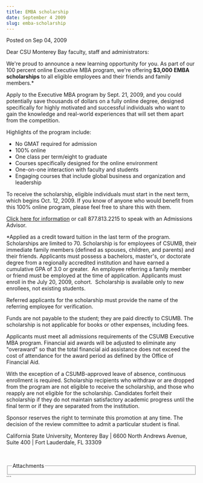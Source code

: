 ```yaml
---
title: EMBA scholarship
date: September 4 2009
slug: emba-scholarship
---
```


 
<span class="date">Posted on Sep 04, 2009 </span>
<p>Dear CSU Monterey Bay faculty, staff and administrators:</p>
<p>
  We&apos;re proud to announce a new learning opportunity for you. As part of
  our 100 percent online Executive MBA program, we&apos;re offering
  <strong>$3,000</strong> <strong>E</strong><strong>MBA</strong>
  <strong>s</strong><strong>cholarship</strong><strong>s</strong> to all
  eligible employees and their friends and family members.*
</p>
<p>
  Apply to the Executive MBA program by Sept. 21, 2009, and you could
  potentially save thousands of dollars on a fully online degree, designed
  specifically for highly motivated and successful individuals who want to gain
  the knowledge and real-world experiences that will set them apart from the
  competition.
</p>
<p>Highlights of the program include:</p>
<ul>
  <li>No GMAT required for admission</li>
  <li>100% online</li>
  <li>One class per term/eight to graduate</li>
  <li>Courses specifically designed for the online environment</li>
  <li>One-on-one interaction with faculty and students</li>
  <li>
    Engaging courses that include global business and organization and
    leadership
  </li>
</ul>
<p>
  To receive the scholarship, eligible individuals must start in the next term,
  which begins Oct. 12, 2009. If you know of anyone who would benefit from this
  100% online program, please feel free to share this with them.
</p>
<p>
  <a href="https://emba.csumb.edu/index.aspx" rel="nofollow"
    >Click here for information</a
  >
  or call 877.813.2215 to speak with an Admissions Advisor.
</p>
<p>
  *Applied as a credit toward tuition in the last term of the program.
  Scholarships are limited to 70. Scholarship is for employees of CSUMB, their
  immediate family members (defined as spouses, children, and parents) and their
  friends. Applicants must possess a bachelors, master&apos;s, or doctorate
  degree from a regionally accredited institution and have earned a cumulative
  GPA of 3.0 or greater.&#xA0; An employee referring a family member or friend
  must be employed at the time of application. Applicants must enroll in the
  July 20, 2009, cohort.&#xA0; Scholarship is available only to new enrollees,
  not existing students.&#xA0;
</p>
<p>
  Referred applicants for the scholarship must provide the name of the referring
  employee for verification.
</p>
<p>
  Funds are not payable to the student; they are paid directly to CSUMB. The
  scholarship is not applicable for books or other expenses, including
  fees.&#xA0;
</p>
<p>
  Applicants must meet all admissions requirements of the CSUMB Executive MBA
  program. Financial aid awards will be adjusted to eliminate any
  &quot;overaward&quot; so that the total financial aid assistance does not
  exceed the cost of attendance for the award period as defined by the Office of
  Financial Aid.&#xA0;
</p>
<p>
  With the exception of a CSUMB-approved leave of absence, continuous enrollment
  is required.&#xA0;Scholarship recipients who withdraw or are dropped from the
  program are not eligible to receive the scholarship, and those who reapply are
  not eligible for the scholarship. Candidates forfeit their scholarship if they
  do not maintain satisfactory academic progress until the final term or if they
  are separated from the institution.&#xA0;
</p>
<p>
  Sponsor reserves the right to terminate this promotion at any time.&#xA0;The
  decision of the review committee to admit a particular student is final.&#xA0;
</p>
<p>
  California State University, Monterey Bay | 6600 North Andrews Avenue, Suite
  400 | Fort Lauderdale, FL 33309
</p>
<p>&#xA0;</p>
<fieldset class="fieldgroup group-attachments">
  <legend>Attachments</legend>
  <div class="field field-type-emvideo field-field-attach-video">
    <div class="field-items">
      <div class="field-item odd">
        <div class="emvideo emvideo-video emvideo-" />
      </div>
    </div>
  </div>
</fieldset>
```
